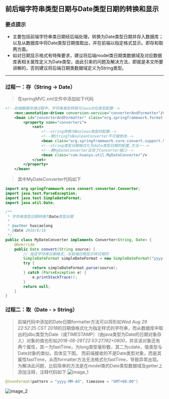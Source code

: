 ## 前后端字符串类型日期与Date类型日期的转换和显示
### 要点提示
- 主要包括前端字符串类日期经后端处理，转换为Date类型日期并存入数据库；以及从数据库中将Date类型日期值取出，并在前端以指定格式显示。即存和取两方面。
- 如对日期显示格式有特殊要求，建议将后端model类日期类数据域及对应数据库表相关属性定义为Date类型，由此引来的问题及解决方法，即就是本文所要讲解的，否则建议将后端日期类数据域定义为String类型。
---
### 过程一：存（String -> Date）
> 在springMVC.xml文件中添加如下代码
~~~xml
<!--前端数据存储过程中，字符串类型转换为Java对应类型配置-->
    <mvc:annotation-driven conversion-service="converterAndFormatter"/>
    <bean id="converterAndFormatter" class="org.springframework.format.support.FormattingConversionServiceFactoryBean">
        <property name="converters">
            <set>
                <!--string转换为Boolean类型的配置-->
                <!--类StringToBooleanConverter不可被修改-->
                <bean class="org.springframework.core.convert.support.StringToBooleanConverter"/>
                <!--string类型日期格式化为date类型日期的配置,方法一-->
                <!--类MyDateConverter实现了Converter接口-->
                <bean class="com.huanyu.util.MyDateConverter"/>
            </set>
        </property>
    </bean>
~~~
> 其中MyDateConverter代码如下
~~~java
import org.springframework.core.convert.converter.Converter;
import java.text.ParseException;
import java.text.SimpleDateFormat;
import java.util.Date;

/**
 * 字符串类型日期转换为Date类型日期
 *
 * @author huxiaolong
 * @date 2018/8/18
 */
public class MyDateConverter implements Converter<String, Date> {
    @Override
    public Date convert(String source) {
        // 指定字符串日期格式，与前端日期显示样式相同
        SimpleDateFormat simpleDateFormat = new SimpleDateFormat("yyyy-MM-dd");
        try {
            return simpleDateFormat.parse(source);
        } catch (ParseException e) {
            e.printStackTrace();
        }
        return null;
    }
}
~~~
### 过程二：取（Date - > String）
> 前端代码中添加的Date日期formatter方法可以将形如*Wed Aug 29 22:52:25 CST 2018*的日期值格式化为指定样式的字符串，而从数据库中取出的jdbc类型为Date（或TIMESTAMP）（由java类型为Date的日期对象存入）对象的值也形如*2018-08-29T22:53:27.192+0800*，并且该对象还有两个属性，其一为fastTime，为long类型毫秒数，其二为cdate，值类型与Date对象的类似，具体见下图。
而前端接收的不是Date类型对象，而是其属性fastTime，从而formatter方法无法格式化fastTime，导致异常出现。为解决此问题，比较简单的方法是在model类的Date类型数据域及getter上添加注释，注释代码如下
![image_1](https://github.com/HUANYU2015/NOTE/blob/master/image.png)

~~~java
@JsonFormat(pattern = "yyyy-MM-dd", timezone = "GMT+08:00")
~~~

![image_2](https://github.com/HUANYU2015/NOTE/blob/master/2018-12-26.png)